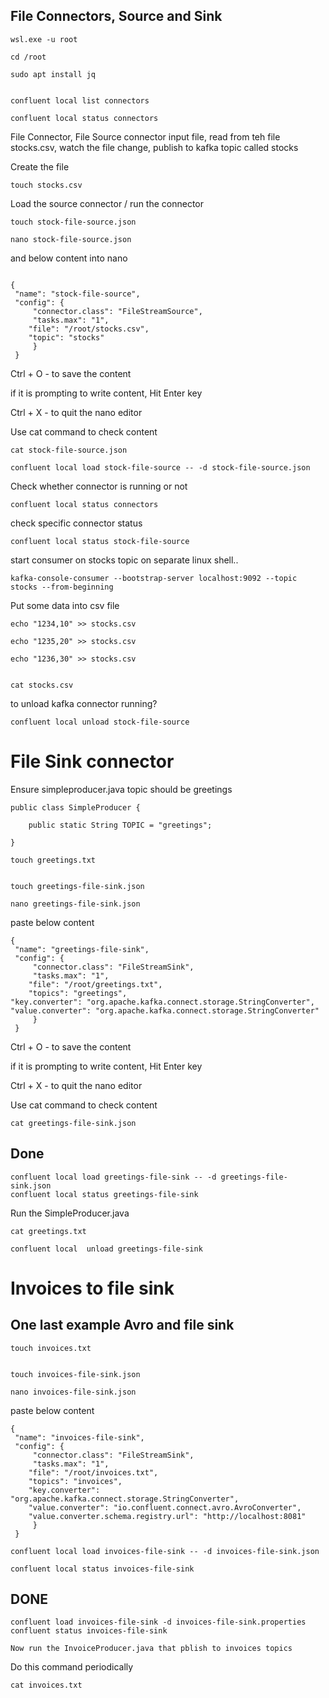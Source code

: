## File Connectors, Source and Sink

```
wsl.exe -u root
```

```
cd /root

sudo apt install jq


confluent local list connectors

confluent local status connectors
```

File Connector, File Source connector
    input file, read from teh file stocks.csv, watch the file change,
    publish to kafka topic called stocks
 
Create the file 


```
touch stocks.csv
```
 
 

Load the source connector / run the connector

```
touch stock-file-source.json

nano stock-file-source.json
```

and below content  into nano

```

{
 "name": "stock-file-source",
 "config": {
     "connector.class": "FileStreamSource",
     "tasks.max": "1",
    "file": "/root/stocks.csv",
    "topic": "stocks"
     }
 }
```

Ctrl + O - to save the content

if it is prompting to write content,  Hit Enter key

Ctrl + X - to quit the nano editor


Use cat command to check content

```
cat stock-file-source.json
```


```
confluent local load stock-file-source -- -d stock-file-source.json
```

Check whether connector is running or not

```
confluent local status connectors
```

check specific connector status 

```
confluent local status stock-file-source

```

start consumer on stocks topic on separate linux shell..

``` 
kafka-console-consumer --bootstrap-server localhost:9092 --topic stocks --from-beginning

```

Put some data into csv file

```
echo "1234,10" >> stocks.csv

echo "1235,20" >> stocks.csv

echo "1236,30" >> stocks.csv


cat stocks.csv
```


to unload kafka connector running? 

```
confluent local unload stock-file-source
```



# File Sink connector


Ensure simpleproducer.java topic should be greetings

```
public class SimpleProducer {

    public static String TOPIC = "greetings";

}
```

```
touch greetings.txt


touch greetings-file-sink.json

nano greetings-file-sink.json

```

paste below content

```
{
 "name": "greetings-file-sink",
 "config": {
     "connector.class": "FileStreamSink",
     "tasks.max": "1",
    "file": "/root/greetings.txt",
    "topics": "greetings",
"key.converter": "org.apache.kafka.connect.storage.StringConverter",
"value.converter": "org.apache.kafka.connect.storage.StringConverter"
     }
 }
```
 
 Ctrl + O - to save the content

if it is prompting to write content, Hit Enter key

Ctrl + X - to quit the nano editor

Use cat command to check content

```
cat greetings-file-sink.json

```
 
## Done

```
confluent local load greetings-file-sink -- -d greetings-file-sink.json
confluent local status greetings-file-sink
```

Run the SimpleProducer.java


```
cat greetings.txt
```


```
confluent local  unload greetings-file-sink

```


# Invoices to file sink



## One last example Avro and file sink

```
touch invoices.txt


touch invoices-file-sink.json

nano invoices-file-sink.json

```

paste below content



 

```
{
 "name": "invoices-file-sink",
 "config": {
     "connector.class": "FileStreamSink",
     "tasks.max": "1",
    "file": "/root/invoices.txt",
    "topics": "invoices",
    "key.converter": "org.apache.kafka.connect.storage.StringConverter",
    "value.converter": "io.confluent.connect.avro.AvroConverter",
    "value.converter.schema.registry.url": "http://localhost:8081"
     }
 }
```


```
confluent local load invoices-file-sink -- -d invoices-file-sink.json

confluent local status invoices-file-sink

```
 

## DONE

```
confluent load invoices-file-sink -d invoices-file-sink.properties
confluent status invoices-file-sink
```

```
Now run the InvoiceProducer.java that pblish to invoices topics
```
 
 Do this command periodically
 
``` 
cat invoices.txt
```




 
 
